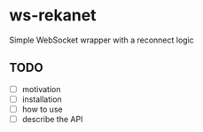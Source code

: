 # ws-rekanet

Simple WebSocket wrapper with a reconnect logic

## TODO

- [ ] motivation
- [ ] installation
- [ ] how to use
- [ ] describe the API
